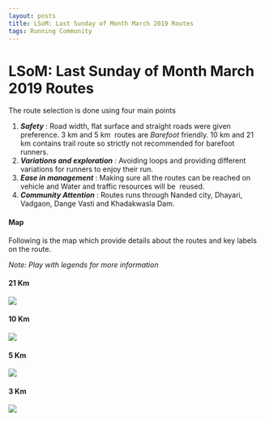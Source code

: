 ```yaml
---
layout: posts
title: LSoM: Last Sunday of Month March 2019 Routes
tags: Running Community
---
```


# LSoM: Last Sunday of Month March 2019 Routes

The route selection is done using four main points

1.  _**Safety**_ : Road width, flat surface and straight roads were given
    preference. 3 km and 5 km  routes are _Barefoot_ friendly. 10 km and 21 km
    contains trail route so strictly not recommended for barefoot runners.
2.  **_Variations and exploration_** : Avoiding loops and providing different
    variations for runners to enjoy their run.
3.  **_Ease in management_** : Making sure all the routes can be reached on
    vehicle and Water and traffic resources will be  reused.
4.  **_Community Attention_** : Routes runs through Nanded city, Dhayari,
    Vadgaon, Dange Vasti and Khadakwasla Dam.

#### Map

Following is the map which provide details about the routes and key labels on
the route.

_Note: Play with legends for more information_

#### 21 Km

[![](https://3.bp.blogspot.com/-8EL1QwyjECM/XJPC968AtCI/AAAAAAAADYs/uqU6MCv-jywckWjFRYHC1aohbSiOQyiMACLcBGAs/s640/screenShot1553187068.png)](https://3.bp.blogspot.com/-8EL1QwyjECM/XJPC968AtCI/AAAAAAAADYs/uqU6MCv-jywckWjFRYHC1aohbSiOQyiMACLcBGAs/s1600/screenShot1553187068.png)

#### 10 Km

[![](https://1.bp.blogspot.com/-hezl0_qa2Pc/XJPC96tBQNI/AAAAAAAADYw/xsqCPGRPQCguy01F8g6vtSrmoQbRvEJBACEwYBhgL/s640/screenShot1553187120.png)](https://1.bp.blogspot.com/-hezl0_qa2Pc/XJPC96tBQNI/AAAAAAAADYw/xsqCPGRPQCguy01F8g6vtSrmoQbRvEJBACEwYBhgL/s1600/screenShot1553187120.png)

#### 5 Km

[![](https://3.bp.blogspot.com/-sx_CuZGiLno/XJPC9jQ9hhI/AAAAAAAADYo/S_V7v33PiQE33g90fiT7h0_Re_uIHA96wCEwYBhgL/s640/screenShot1553187153.png)](https://3.bp.blogspot.com/-sx_CuZGiLno/XJPC9jQ9hhI/AAAAAAAADYo/S_V7v33PiQE33g90fiT7h0_Re_uIHA96wCEwYBhgL/s1600/screenShot1553187153.png)

#### 3 Km

[![](https://4.bp.blogspot.com/-3UMF6_o8His/XJPC_mrQwxI/AAAAAAAADY0/gQ94ev_mV9IbtJdg0XUNQ9oYm5u2CHiSgCEwYBhgL/s640/screenShot1553187166.png)](https://4.bp.blogspot.com/-3UMF6_o8His/XJPC_mrQwxI/AAAAAAAADY0/gQ94ev_mV9IbtJdg0XUNQ9oYm5u2CHiSgCEwYBhgL/s1600/screenShot1553187166.png)
